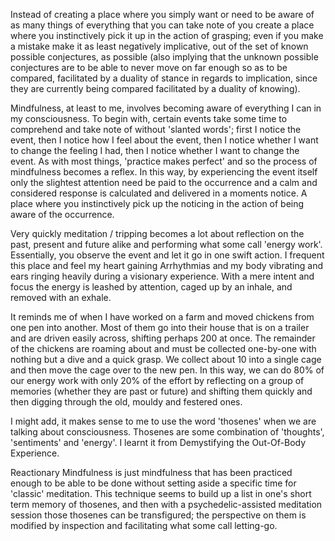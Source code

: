 Instead of creating a place where you simply want or need to be aware of as many things of everything that you can take note of you create a place where you instinctively pick it up in the action of grasping; even if you make a mistake make it as least negatively implicative, out of the set of known possible conjectures, as possible (also implying that the unknown possible conjectures are to be able to never move on far enough so as to be compared, facilitated by a duality of stance in regards to implication, since they are currently being compared facilitated by a duality of knowing).

Mindfulness, at least to me, involves becoming aware of everything I can in my consciousness. To begin with, certain events take some time to comprehend and take note of without 'slanted words'; first I notice the event, then I notice how I feel about the event, then I notice whether I want to change the feeling I had, then I notice whether I want to change the event. As with most things, 'practice makes perfect' and so the process of mindfulness becomes a reflex. In this way, by experiencing the event itself only the slightest attention need be paid to the occurrence and a calm and considered response is calculated and delivered in a moments notice. A place where you instinctively pick up the noticing in the action of being aware of the occurrence.

Very quickly meditation / tripping becomes a lot about reflection on the past, present and future alike and performing what some call 'energy work'. Essentially, you observe the event and let it go in one swift action. I frequent this place and feel my heart gaining Arrhythmias and my body vibrating and ears ringing heavily during a visionary experience. With a mere intent and focus the energy is leashed by attention, caged up by an inhale, and removed with an exhale.

It reminds me of when I have worked on a farm and moved chickens from one pen into another. Most of them go into their house that is on a trailer and are driven easily across, shifting perhaps 200 at once. The remainder of the chickens are roaming about and must be collected one-by-one with nothing but a dive and a quick grasp. We collect about 10 into a single cage and then move the cage over to the new pen. In this way, we can do 80% of our energy work with only 20% of the effort by reflecting on a group of memories (whether they are past or future) and shifting them quickly and then digging through the old, mouldy and festered ones.

I might add, it makes sense to me to use the word 'thosenes' when we are talking about consciousness. Thosenes are some combination of 'thoughts', 'sentiments' and 'energy'. I learnt it from Demystifying the Out-Of-Body Experience.

Reactionary Mindfulness is just mindfulness that has been practiced enough to be able to be done without setting aside a specific time for 'classic' meditation. This technique seems to build up a list in one's short term memory of thosenes, and then with a psychedelic-assisted meditation session those thosenes can be transfigured; the perspective on them is modified by inspection and facilitating what some call letting-go.





